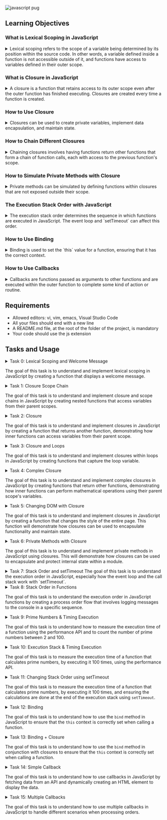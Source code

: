 
![javascript pug](https://github.com/ThatsVie/atlas-web_front_end/assets/143755961/96f0c447-dace-432c-93a6-f1f96628b7e0)


## Learning Objectives

### What is Lexical Scoping in JavaScript
<details>
<summary>
Lexical scoping refers to the scope of a variable being determined by its position within the source code. In other words, a variable defined inside a function is not accessible outside of it, and functions have access to variables defined in their outer scope.</summary>

**Example:**
In Task 0:
```javascript
function welcome(firstName, lastName) {
    const fullName = `${firstName} ${lastName}`;
    function displayFullName() {
        alert(`Welcome ${fullName}!`);
    }
    displayFullName();
}
```
Here, `fullName` is lexically scoped to the `welcome` function and accessible by the `displayFullName` function.</details>

### What is Closure in JavaScript
<details>
<summary>
A closure is a function that retains access to its outer scope even after the outer function has finished executing. Closures are created every time a function is created.</summary>

**Example:**
In Task 2:
```javascript
function welcomeMessage(fullName) {
    return function() {
        alert(`Welcome ${fullName}`);
    };
}

const guillaume = welcomeMessage('Guillaume');
guillaume(); // Alerts "Welcome Guillaume"
```
Here, the inner function retains access to `fullName` even after `welcomeMessage` has executed.
</details>

### How to Use Closure
<details>
<summary>
Closures can be used to create private variables, implement data encapsulation, and maintain state.
</summary>

**Example:**
In Task 6:
```javascript
const studentHogwarts = (() => {
    let privateScore = 0;
    let name = null;

    function changeScoreBy(points) {
        privateScore += points;
    }

    return {
        setName(newName) {
            name = newName;
        },
        rewardStudent() {
            changeScoreBy(1);
        },
        penalizeStudent() {
            changeScoreBy(-1);
        },
        getScore() {
            return `${name}: ${privateScore}`;
        }
    };
})();
```
Here, `privateScore` and `name` are private variables, and their state is maintained through closures.
</details>

### How to Chain Different Closures
<details>
<summary>
Chaining closures involves having functions return other functions that form a chain of function calls, each with access to the previous function's scope.</summary>

**Example:**
In Task 4:
```javascript
function addBy(firstNumber) {
    return function(secondNumber) {
        return firstNumber + secondNumber;
    };
}

const addBy100 = addBy(100);
console.log(addBy100(20)); // Outputs 120
```
Here, `addBy` returns a function that uses the scope of its parent function.
</details>

### How to Simulate Private Methods with Closure
<details>
<summary>
Private methods can be simulated by defining functions within closures that are not exposed outside their scope.</summary>

**Example:**
In Task 6:
```javascript
const studentHogwarts = (() => {
    let privateScore = 0;

    function changeScoreBy(points) {
        privateScore += points;
    }

    return {
        rewardStudent() {
            changeScoreBy(1);
        },
        penalizeStudent() {
            changeScoreBy(-1);
        }
    };
})();
```
Here, `changeScoreBy` is a private method that is not accessible outside the closure.
</details>

### The Execution Stack Order with JavaScript
<details>
<summary>
The execution stack order determines the sequence in which functions are executed in JavaScript. The event loop and `setTimeout` can affect this order.</summary>

**Example:**
In Task 7:
```javascript
console.log('Start of the execution queue');

setTimeout(() => {
    console.log('Final code block to be executed');
}, 0);

for (let i = 1; i <= 100; i++) {
    console.log(i);
}

console.log('End of the loop printing');
```
The `setTimeout` function defers the callback execution, demonstrating the execution stack order.
</details>

### How to Use Binding
<details>
<summary>
Binding is used to set the `this` value for a function, ensuring that it has the correct context.
</summary>

**Example:**
In Task 12:
```javascript
const roomDimensions = {
    width: 50,
    length: 100,
    getArea: function() {
        return this.width * this.length;
    }
};

const boundGetArea = roomDimensions.getArea.bind(roomDimensions);
console.log(boundGetArea()); // Outputs 5000
```
Here, `bind` ensures that `this` refers to `roomDimensions` when `getArea` is called.
</details>

### How to Use Callbacks
<details>
<summary>
Callbacks are functions passed as arguments to other functions and are executed within the outer function to complete some kind of action or routine.</summary>

**Example:**
In Task 14:
```javascript
function createElement(data) {
    const paragraph = document.createElement('p');
    paragraph.textContent = data;
    document.body.appendChild(paragraph);
}

function queryWikipedia(callback) {
    const xhr = new XMLHttpRequest();
    const url = 'https://en.wikipedia.org/w/api.php?...';

    xhr.open('GET', url, true);
    xhr.onreadystatechange = function() {
        if (xhr.readyState === 4 && xhr.status === 200) {
            const response = JSON.parse(xhr.responseText);
            const extract = response.query.pages[Object.keys(response.query.pages)[0]].extract;
            callback(extract);
        }
    };
    xhr.send();
}

queryWikipedia(createElement);
```
Here, `queryWikipedia` uses `createElement` as a callback to process the data after fetching it from Wikipedia.
</details>

## Requirements
- Allowed editors: vi, vim, emacs, Visual Studio Code
- All your files should end with a new line
- A README.md file, at the root of the folder of the project, is mandatory
- Your code should use the js extension

## Tasks and Usage

<details>
<summary> Task 0: Lexical Scoping and Welcome Message

The goal of this task is to understand and implement lexical scoping in JavaScript by creating a function that displays a welcome message. </summary>

### Task Description
Create a function named `welcome` that takes two arguments: `firstName` (string) and `lastName` (string). Within this function:
- Define a variable named `fullName` that combines the `firstName` and `lastName` with a space in between.
- Write a nested function named `displayFullName` that displays an alert with the message `Welcome <fullName>!`.
- Call the `displayFullName` function at the end of the `welcome` function.

### Implementation
The implementation of the `welcome` function is as follows:

```javascript
function welcome(firstName, lastName) {
    const fullName = `${firstName} ${lastName}`;
    function displayFullName() {
        alert(`Welcome ${fullName}!`);
    }
    displayFullName();
}
```

### Usage
To test the `welcome` function:

1. Open your web browser and navigate to the developer tools. (right-click on the page and select "Inspect")
2. Go to the "Console" tab.
3. Copy and paste the above code into the console.
4. Run the `welcome('Holberton', 'School');` function by typing it into the console and pressing Enter. You should see an alert with the message "Welcome Holberton School!"

![welcome('Holberton', 'School');](https://github.com/ThatsVie/atlas-web_front_end/assets/143755961/8786a58e-1896-4cd2-b5aa-40f9087180e5)

5. Run `alert(fullName)` in the console. You should get a reference error because fullName is not defined in the global scope, demonstrating lexical scoping.

![alert(fullName);](https://github.com/ThatsVie/atlas-web_front_end/assets/143755961/2c4cf75a-b588-455d-99ae-a6c659481510)


</details>
<details>
<summary> Task 1: Closure Scope Chain

The goal of this task is to understand and implement closure and scope chains in JavaScript by creating nested functions that access variables from their parent scopes. </summary>

### Task Description
1. Create a variable named `globalVariable` with the value `Welcome`.
2. Create a function named `outer` that:
    - Alerts the content of the variable `globalVariable`.
    - Creates a variable named `course` with the value `Holberton`.
    - Creates a nested function named `inner` that:
        - Alerts the content of the variables `globalVariable` and `course` concatenated.
        - Creates a variable named `exclamation` with the value `!`.
        - Creates a nested function named `inception` that:
            - Alerts the content of the variables `globalVariable`, `course`, and `exclamation` concatenated.
        - Calls the function `inception`.
    - Calls the function `inner`.
3. Call the function `outer` in the main code (outside any function).

### Implementation
The implementation of the task is as follows:

```javascript
const globalVariable = 'Welcome';

function outer() {
    alert(globalVariable);
    const course = 'Holberton';
    function inner() {
        alert(globalVariable + ' ' + course);
        const exclamation = '!';
        function inception() {
            alert(globalVariable + ' ' + course + exclamation);
        }
        inception();
    }
    inner();
}
outer();
```
### Usage
To test the `outer` function:

1. Open your web browser and navigate to the developer tools.
2. Go to the "Console" tab.
3. Copy and paste the above code into the console.
4. Run the script by pressing Enter. You should see three alerts in sequence: "Welcome", "Welcome Holberton", and "Welcome Holberton!".

![Screenshot 2024-07-06 132301](https://github.com/ThatsVie/atlas-web_front_end/assets/143755961/182fbeff-5db5-4342-bf9f-85a76f814459)

![Screenshot 2024-07-06 132315](https://github.com/ThatsVie/atlas-web_front_end/assets/143755961/020bb0a1-f89b-41ac-b473-c70acfae5fd5)

![Screenshot 2024-07-06 132328](https://github.com/ThatsVie/atlas-web_front_end/assets/143755961/3f6ed971-cfbb-4435-9cc1-930e8c789ddf)

</details>
<details>
<summary> Task 2: Closure

The goal of this task is to understand and implement closures in JavaScript by creating a function that returns another function, demonstrating how inner functions can access variables from their parent scope. </summary>

### Task Description
1. Write a function named `welcomeMessage` that:
    - Accepts one argument `fullName` (string).
    - Returns a new function that alerts `Welcome <fullName>`.
2. After defining `welcomeMessage`, create three variables:
    - `guillaume` that contains a call to `welcomeMessage` with "Guillaume" as the argument.
    - `alex` that contains a call to `welcomeMessage` with "Alex" as the argument.
    - `fred` that contains a call to `welcomeMessage` with "Fred" as the argument.

### Implementation
The implementation of the task is as follows:
```javascript
function welcomeMessage(fullName) {
    return function() {
      alert(`Welcome ${fullName}`);
    }
  }
  var guillaume = welcomeMessage('Guillaume');
  var alex = welcomeMessage('Alex');
  var fred = welcomeMessage('Fred');
  
  ```

### Usage
To test the `welcomeMessage` function:

1. Open your web browser and navigate to the developer tools.
2. Go to the "Console" tab.
3. Copy and paste the above code into the console.
4. Execute the following in the console:
    - `guillaume();` should alert "Welcome Guillaume"
    - `alex();` should alert "Welcome Alex"
    - `fred();` should alert "Welcome Fred"

![Screenshot 2024-07-06 134815](https://github.com/ThatsVie/atlas-web_front_end/assets/143755961/af3602ed-d920-4a14-8a6c-0f776b2745a2)

![Screenshot 2024-07-06 134830](https://github.com/ThatsVie/atlas-web_front_end/assets/143755961/31a041b0-5309-490d-b72c-c20c5f1d9517)

![Screenshot 2024-07-06 134845](https://github.com/ThatsVie/atlas-web_front_end/assets/143755961/05dbe7a7-03c8-45fb-b583-51bedd94d159)

</details>
<details>
<summary> Task 3: Closure and Loops

The goal of this task is to understand and implement closures within loops in JavaScript by creating functions that capture the loop variable. </summary>

### Task Description
1. Write a function named `createClassRoom` that:
    - Takes one argument `numbersOfStudents` (number).
    - Contains a nested function `studentSeat` that takes one argument `seat` (number) and returns a function that returns the seat number.
    - Creates and populates a variable `students` (array).
    - Uses a loop from `0` to `numbersOfStudents`, passing the number of the iteration plus `1` to `studentSeat` and adding its return value to the `students` array.
    - Returns the `students` array.
2. Create a closure `classRoom` by calling `createClassRoom` with `10` students.

### Implementation
The implementation of the task is as follows:

```javascript
function createClassRoom(numbersOfStudents) {
    function studentSeat(seat) {
        return function() {
            return seat;
        };
    }
    let students = [];
    for (let i = 0; i < numbersOfStudents; i++) {
        students.push(studentSeat(i + 1));
    }
    return students;
}
const classRoom = createClassRoom(10);
```

### Usage
To test the `createClassRoom` function:

1. Open your web browser and navigate to the developer tools.
2. Go to the "Console" tab.
3. Copy and paste the above code into the console.
4. Execute the following in the console:
    - `console.log(classRoom[0]());` should return `1`
    - `console.log(classRoom[3]());` should return `4`
    - `console.log(classRoom[9]());` should return `10`

![Screenshot 2024-07-07 124331](https://github.com/ThatsVie/atlas-web_front_end/assets/143755961/d8d57777-a6aa-47c2-b6d4-11684ed5ee4b)


</details>
<details>
<summary> Task 4: Complex Closure

The goal of this task is to understand and implement complex closures in JavaScript by creating functions that return other functions, demonstrating how inner functions can perform mathematical operations using their parent scope's variables. </summary>

### Task Description
1. Create a function named `divideBy` that:
    - Takes one argument `firstNumber` (number).
    - Returns a function that takes one argument `secondNumber` (number).
    - The returned function divides the `secondNumber` by the `firstNumber`.
2. Create a function named `addBy` that:
    - Takes one argument `firstNumber` (number).
    - Returns a function that takes one argument `secondNumber` (number).
    - The returned function adds the `firstNumber` and `secondNumber`.
3. Create four closures:
    - `addBy100` that uses the function `addBy` with the number `100`.
    - `addBy1000` that uses the function `addBy` with the number `1000`.
    - `divideBy10` that uses the function `divideBy` with the number `10`.
    - `divideBy100` that uses the function `divideBy` with the number `100`.

### Implementation
The implementation of the task is as follows:

```javascript
function divideBy(firstNumber) {
    return function(secondNumber) {
        return secondNumber / firstNumber;
    };
}

function addBy(firstNumber) {
    return function(secondNumber) {
        return firstNumber + secondNumber;
    };
}
const addBy100 = addBy(100);
const addBy1000 = addBy(1000);
const divideBy10 = divideBy(10);
const divideBy100 = divideBy(100);
```

### Usage
To test the `divideBy` and `addBy` functions:

1. Open your web browser and navigate to the developer tools.
2. Go to the "Console" tab.
3. Copy and paste the above code into the console.
4. Execute the following in the console:
    - `console.log(addBy100(20));` should display `120`
    - `console.log(divideBy10(20));` should display `2`
    - `console.log(divideBy100(200));` should display `2`
    - `console.log(addBy1000(20));` should display `1020`
  
![Screenshot 2024-07-07 125036](https://github.com/ThatsVie/atlas-web_front_end/assets/143755961/97a7e0e2-132f-4737-ab15-2d6a5041a8bb)


</details>
<details>
<summary> Task 5: Changing DOM with Closure

The goal of this task is to understand and implement closures in JavaScript by creating a function that changes the style of the entire page. This function will demonstrate how closures can be used to encapsulate functionality and maintain state. </summary>

### Task Description
1. Create a function named `changeMode` that:
    - Accepts five arguments: `size` (number), `weight` (string), `transform` (string), `background` (string), and `color` (string).
    - Returns a function that, when called, changes the style of the entire page by setting the `font-size`, `font-weight`, `text-transform`, `background-color`, and `color`.

2. Write a function named `main` that:
    - Sets a variable named `spooky` to call `changeMode` with the arguments `9`, `bold`, `uppercase`, `pink`, and `green`.
    - Sets a variable named `darkMode` to call `changeMode` with the arguments `12`, `bold`, `capitalize`, `black`, and `white`.
    - Sets a variable named `screamMode` to call `changeMode` with the arguments `12`, `normal`, `lowercase`, `white`, and `black`.
    - Adds a paragraph to the body of the page with the text "Welcome Holberton!".
    - Adds a button to the body with the text "Spooky".
    - Adds a button to the body with the text "Dark mode".
    - Adds a button to the body with the text "Scream mode".
    - When clicking on each button, the page's CSS should change to the corresponding themes created previously.

3. Call the `main` function

### Implementation
The implementation of the task is as follows:

```javascript

function changeMode(size, weight, transform, background, color) {
    return () => {
        document.body.style.fontSize = `${size}px`;
        document.body.style.fontWeight = weight;
        document.body.style.textTransform = transform;
        document.body.style.backgroundColor = background;
        document.body.style.color = color;
    };
}
function main() {
    const spooky = changeMode(9, 'bold', 'uppercase', 'pink', 'green');
    const darkMode = changeMode(12, 'bold', 'capitalize', 'black', 'white');
    const screamMode = changeMode(12, 'normal', 'lowercase', 'white', 'black');

    const paragraph = document.createElement('p');
    const text = document.createTextNode("Welcome Holberton!");
    paragraph.appendChild(text);
    document.body.appendChild(paragraph);

    const spookyButton = document.createElement('button');
    spookyButton.innerHTML = 'Spooky';
    spookyButton.addEventListener('click', spooky);
    document.body.appendChild(spookyButton);

    const darkModeButton = document.createElement('button');
    darkModeButton.innerHTML = 'Dark mode';
    darkModeButton.addEventListener('click', darkMode);
    document.body.appendChild(darkModeButton);

    const screamModeButton = document.createElement('button');
    screamModeButton.innerHTML = 'Scream mode';
    screamModeButton.addEventListener('click', screamMode);
    document.body.appendChild(screamModeButton);
}

main();
```

### How to Test

1. Save the following HTML code in a file named `5-mode.html`:
    ```html
    <!DOCTYPE html>
    <html lang="en">
    <head>
        <meta charset="UTF-8">
        <meta name="viewport" content="width=device-width, initial-scale=1.0">
        <title>Mode</title>
    </head>
    <body>
        <script src="5-mode.js"></script>
    </body>
    </html>
    ```
2. Open the `5-mode.html` file in a web browser.
3. You should see a paragraph with the text "Welcome Holberton!" and three buttons: "Spooky", "Dark mode", and "Scream mode".
4. Clicking each button should change the page's CSS to the corresponding theme.

**Start Screen**

![Screenshot 2024-07-07 133924](https://github.com/ThatsVie/atlas-web_front_end/assets/143755961/a5764c71-8318-478f-9058-b8e8f16e2b80)

**Spooky**

![Screenshot 2024-07-07 133936](https://github.com/ThatsVie/atlas-web_front_end/assets/143755961/55a7a623-8a4a-4ab9-8464-5bfe7578aebc)

**Dark Mode**
![Screenshot 2024-07-07 134002](https://github.com/ThatsVie/atlas-web_front_end/assets/143755961/d2e8276b-ef46-4706-9995-d83196ecbaf7)


**Scream Mode**

![Screenshot 2024-07-07 134017](https://github.com/ThatsVie/atlas-web_front_end/assets/143755961/a0258d24-9c82-4b05-8d61-1219951dcd25)

### Explanation

- The `changeMode` function accepts five arguments (size, weight, transform, background, color) and returns a function that changes the style of the entire page based on these arguments.
- The `main` function creates three mode change functions (`spooky`, `darkMode`, `screamMode`) by calling `changeMode` with specific arguments.
- It adds a paragraph and three buttons to the body of the page. Each button has an `onclick` event that calls the corresponding mode change function to update the page's style.
-  The `main` function is called to set up the page.
- In the context of this task, `innerHTML` is used to set the content of the buttons dynamically. By assigning a string to the `innerHTML` property of each button element, we can easily specify the text that appears on the button, such as "Spooky", "Dark mode", and "Scream mode". This allows us to create and configure the buttons programmatically within the `main` function.

</details>
<details>
<summary> Task 6: Private Methods with Closure

The goal of this task is to understand and implement private methods in JavaScript using closures. This will demonstrate how closures can be used to encapsulate and protect internal state within a module. </summary>

### Task Description
1. Write a module named `studentHogwarts` that:
    - Contains two private variables: `privateScore` set to 0 and `name` set to `null`.
    - Contains one private method `changeScoreBy`, which takes `points` as an argument and adds it to `privateScore`.
    - Returns an object with four public methods:
        - `setName(newName)`: Sets the private variable `name`.
        - `rewardStudent()`: Calls the method `changeScoreBy` with `1`.
        - `penalizeStudent()`: Calls the method `changeScoreBy` with `-1`.
        - `getScore()`: Returns the string `name: score` (e.g., "Harry: 14").

2. Create an instance of `studentHogwarts` for `harry`:
    - Set the name of the object to "Harry".
    - Reward the student four times.
    - Log to the console the name and score.

3. Create an instance of `studentHogwarts` for `draco`:
    - Set the name of the object to "Draco".
    - Reward the student once and penalize the student three times.
    - Log to the console the name and score.

### Implementation
The implementation of the task is as follows:

```javascript

const studentHogwarts = () => {
    let privateScore = 0;
    let name = null;

    const changeScoreBy = (points) => {
        privateScore += points;
    };

    return {
        setName: (newName) => {
            name = newName;
        },
        rewardStudent: () => {
            changeScoreBy(1);
        },
        penalizeStudent: () => {
            changeScoreBy(-1);
        },
        getScore: () => {
            return `${name}: ${privateScore}`;
        }
    };
};

const harry = studentHogwarts();
harry.setName('Harry');
harry.rewardStudent();
harry.rewardStudent();
harry.rewardStudent();
harry.rewardStudent();
console.log(harry.getScore()); // Should display "Harry: 4"

const draco = studentHogwarts();
draco.setName('Draco');
draco.rewardStudent();
draco.penalizeStudent();
draco.penalizeStudent();
draco.penalizeStudent();
console.log(draco.getScore()); // Should display "Draco: -2"
```

### How to Test

1. Open your web browser and navigate to the developer tools.
2. Go to the "Console" tab.
3. Copy and paste the above code into the console and run it.
4. You should see the following output in the console:
    ```
    Harry: 4
    Draco: -2
    ```

![Screenshot 2024-07-07 134823](https://github.com/ThatsVie/atlas-web_front_end/assets/143755961/7e1d700d-83f3-4fbe-b54f-cdff45627f2a)

### Explanation

- The `studentHogwarts` module is defined as a function that returns an object with four public methods: `setName`, `rewardStudent`, `penalizeStudent`, and `getScore`.
- `privateScore` and `name` are private variables, and `changeScoreBy` is a private method that modifies `privateScore` by adding the provided `points`.
- The public methods allow interaction with the private variables and methods while keeping the internal state hidden from the outside.
- Instances for `harry` and `draco` are created, and their names are set using the `setName` method.
- `harry` is rewarded four times, and `draco` is rewarded once and penalized three times.
- The `getScore` method is used to log the name and score of each student to the console.

</details>
<details>
<summary> Task 7: Stack Order and setTimeout
The goal of this task is to understand the execution order in JavaScript, especially how the event loop and the call stack work with `setTimeout`. </summary>

### Task Description
1. Write the following commands in the specified order:
    - Log to the console "Start of the execution queue".
    - Log to the console "Final code block to be executed" using `setTimeout` with a delay of 0.
    - Use a loop that iterates 100 times, logging the iteration number to the console on each iteration.
    - Log to the console "End of the loop printing".

### Implementation
The implementation of the task is as follows:

```javascript

console.log('Start of the execution queue');

setTimeout(() => {
    console.log('Final code block to be executed');
}, 0);

for (let i = 1; i <= 100; i++) {
    console.log(i);
}

console.log('End of the loop printing');
```

### Expected Output
Your code should log to the console the following:
```
Start of the execution queue
1
2
...
100
End of the loop printing
Final code block to be executed
```

### Explanation
- **Start of the execution queue**: This message is logged immediately as the script starts executing.
- **setTimeout with 0 delay**: This sets up a callback to be executed after the current call stack is cleared, but it doesn't run immediately.
- **Loop from 1 to 100**: Each iteration logs the iteration number to the console.
- **End of the loop printing**: This message is logged after the loop completes.
- **Final code block to be executed**: This is the message set up by `setTimeout` and will execute after the main script has finished running.

### How to Test

1. Open your web browser and navigate to the developer tools.
2. Go to the "Console" tab.
3. Copy and paste the above code into the console and run it.
4. You should see the expected output in the console as described above.
5. 
![Screenshot 2024-07-07 140117](https://github.com/ThatsVie/atlas-web_front_end/assets/143755961/e696012c-1a72-425b-8ddb-e99c2945f532)

![Screenshot 2024-07-07 140131](https://github.com/ThatsVie/atlas-web_front_end/assets/143755961/c72bca30-5858-4073-98e2-a7d706a475d6)


</details>
<details>
<summary> Task 8: Stack Order in Functions

The goal of this task is to understand the execution order in JavaScript functions by creating a process order flow that involves logging messages to the console in a specific sequence.
</summary>

### Task Description
1. Write a function named `processPayment` that:
    - Takes one argument `amount` (number).
    - Logs to the console `Collecting payment of <amount>`.

2. Write a function named `processOrder` that:
    - Takes two arguments `orderId` (number) and `amount` (number).
    - Logs to the console `<orderId> is being processed`.
    - Calls the function `processPayment`.
    - Logs to the console `<orderId> has been fully processed`.

3. In the main part of the code:
    - Log to the console `Processing orders`.
    - Call `processOrder` with `12321` and `10.99`.
    - Call `processOrder` with `12322` and `12.99`.
    - Call `processOrder` with `12323` and `15.0`.
    - Log to the console `All the orders have been processed`.

### Implementation
The implementation of the task is as follows:

```javascript

function processPayment(amount) {
    console.log(`Collecting payment of ${amount}`);
}

function processOrder(orderId, amount) {
    console.log(`${orderId} is being processed`);
    processPayment(amount);
    console.log(`${orderId} has been fully processed`);
}

console.log('Processing orders');

processOrder(12321, 10.99);
processOrder(12322, 12.99);
processOrder(12323, 15.0);

console.log('All the orders have been processed');
```

### How to Test

1. Open your web browser and navigate to the developer tools.
2. Go to the "Console" tab.
3. Copy and paste the above code into the console and run it.
4. You should see the expected output in the console as below.

![Screenshot 2024-07-07 141735](https://github.com/ThatsVie/atlas-web_front_end/assets/143755961/21f622d4-eec0-476e-aac9-ee1de5b326a1)


### Explanation
- **processPayment**: This function takes an `amount` as an argument and logs the message `Collecting payment of <amount>` to the console.
- **processOrder**: This function takes `orderId` and `amount` as arguments, logs the message `<orderId> is being processed`, calls `processPayment` with the `amount`, and then logs the message `<orderId> has been fully processed`.
- In the main part of the code, we first log `Processing orders` to the console.
- We then call `processOrder` three times with different `orderId` and `amount` values.
- We log `All the orders have been processed` to the console.
</details>

<details>
<summary> Task 9: Prime Numbers & Timing Execution

The goal of this task is to understand how to measure the execution time of a function using the performance API and to count the number of prime numbers between 2 and 100. </summary>

### Task Description
1. Write a function named `countPrimeNumbers` that:
    - Returns the number of prime numbers from 2 to 100.

2. Log to the console the time in milliseconds to execute the function in this format:
    ```
    Execution time of printing countPrimeNumbers was <time used> milliseconds.
    ```

### Implementation
The implementation of the task is as follows:

```javascript
function countPrimeNumbers() {
    let primeCount = 0;

    for (let num = 2; num <= 100; num++) {
        let isPrimeNumber = true;
        for (let divisor = 2; divisor <= Math.sqrt(num); divisor++) {
            if (num % divisor === 0) {
                isPrimeNumber = false;
                break;
            }
        }
        if (isPrimeNumber) {
            primeCount++;
        }
    }

    return primeCount;
}

const startTime = performance.now();
const totalPrimes = countPrimeNumbers();
const endTime = performance.now();
console.log(`Execution time of printing countPrimeNumbers was ${endTime - startTime} milliseconds.`);
console.log(`Number of prime numbers between 2 and 100: ${totalPrimes}`);
```

### How to Test

1. Open your web browser and navigate to the developer tools.
2. Go to the "Console" tab.
3. Copy and paste the above code into the console and run it.
4. You should see the execution time and the number of prime numbers between 2 and 100 displayed in the console.

![Screenshot 2024-07-07 155154](https://github.com/ThatsVie/atlas-web_front_end/assets/143755961/093dcdaa-943a-4a0c-a8f7-601ef1821b17)


### Explanation
- **countPrimeNumbers**: This function iterates from 2 to 100, checking each number to see if it is prime. It counts the number of prime numbers in this range and returns the count.
- **performance.now()**: This API is used to measure the time before and after calling `countPrimeNumbers` to determine how long the function takes to execute.
- The execution time and the count of prime numbers are logged to the console.
</details>

<details>
<summary>
Task 10: Execution Stack & Timing Execution

The goal of this task is to measure the execution time of a function that calculates prime numbers, by executing it 100 times, using the performance API. </summary>

### Task Description
1. Reuse the function `countPrimeNumbers` from `9-prime.js`:
    - This function will return the number of prime numbers from 2 to 100.

2. Execute the function `countPrimeNumbers` 100 times.
3. Log to the console the time in milliseconds to execute the function 100 times in this format:
    ```
    Execution time of calculating prime numbers 100 times was <time used> milliseconds.
    ```

### Implementation
The implementation of the task is as follows:

```javascript

function countPrimeNumbers() {
    let primeCount = 0;

    for (let num = 2; num <= 100; num++) {
        let isPrimeNumber = true;
        for (let divisor = 2; divisor <= Math.sqrt(num); divisor++) {
            if (num % divisor === 0) {
                isPrimeNumber = false;
                break;
            }
        }
        if (isPrimeNumber) {
            primeCount++;
        }
    }

    return primeCount;
}

const startTime = performance.now();
for (let i = 0; i < 100; i++) {
    countPrimeNumbers();
    console.log(`Execution number ${i + 1}`);
}
const endTime = performance.now();
console.log(`Execution time of calculating prime numbers 100 times was ${endTime - startTime} milliseconds.`);

```

### How to Test

1. Open your web browser and navigate to the developer tools.
2. Go to the "Console" tab.
3. Copy and paste the above code into the console and run it.
4. You should see the execution time displayed in the console.

![Screenshot 2024-07-07 162755](https://github.com/ThatsVie/atlas-web_front_end/assets/143755961/700112a2-ee8d-4862-b94e-1db245849127)


![Screenshot 2024-07-07 162811](https://github.com/ThatsVie/atlas-web_front_end/assets/143755961/942fa1c4-a77c-4d1b-92c4-6579132a72d4)


### Explanation
- **countPrimeNumbers**: This function counts the number of prime numbers between 2 and 100.
- The function is executed 100 times in a loop.
- **performance.now()**: This API is used to measure the time before and after the loop to determine how long it takes to execute the function 100 times.
- The execution time is logged to the console.
</details>

<details>
<summary>
Task 11: Changing Stack Order using setTimeout

The goal of this task is to measure the execution time of a function that calculates prime numbers, by executing it 100 times, and ensuring the calculations are done at the end of the execution stack using `setTimeout`. </summary>

### Task Description
1. Reuse the function `countPrimeNumbers` from `10-prime.js`:
    - This function will return the number of prime numbers from 2 to 100.

2. Use `setTimeout` to defer the execution of the function `countPrimeNumbers` 100 times to the end of the execution stack.
3. Log to the console the time in milliseconds to execute the function 100 times in this format:
    ```
    Execution time of calculating prime numbers 100 times was <time used> milliseconds.
    ```

### Implementation
The implementation of the task is as follows:

```javascript
(function() {
    function countPrimeNumbers() {
        let primeCount = 0;

        for (let num = 2; num <= 100; num++) {
            let isPrimeNumber = true;
            for (let divisor = 2; divisor <= Math.sqrt(num); divisor++) {
                if (num % divisor === 0) {
                    isPrimeNumber = false;
                    break;
                }
            }
            if (isPrimeNumber) {
                primeCount++;
            }
        }

        return primeCount;
    }

    const startTime = performance.now();
    setTimeout(() => {
        for (let i = 0; i < 100; i++) {
            countPrimeNumbers();
        }
        const endTime = performance.now();
        console.log(`Execution time of calculating prime numbers 100 times was ${endTime - startTime} milliseconds.`);
    }, 0);
})();
```

### Explanation

- **setTimeout**: The `setTimeout` function in JavaScript allows you to schedule a function to be executed after a specified delay (in milliseconds). When `0` milliseconds is specified, it defers the function execution until after the current event loop cycle, effectively pushing it to the end of the current stack. This ensures that the code inside `setTimeout` runs asynchronously.

- **IIFE (Immediately Invoked Function Expression)**: An IIFE is a function that runs as soon as it is defined. It creates a local scope for the variables and functions within it, preventing them from polluting the global scope. In this task, the IIFE is used to encapsulate the code, ensuring that the variables and functions do not interfere with other scripts or commands in the console.

### Expected Output
Your code should display something similar to:
```
Execution time of calculating prime numbers 100 times was 0.03999999910593033 milliseconds.
```

### How to Test

1. Open your web browser and navigate to the developer tools.
2. Go to the "Console" tab.
3. Copy and paste the above code into the console and run it.

![Screenshot 2024-07-07 165700](https://github.com/ThatsVie/atlas-web_front_end/assets/143755961/ec431238-da96-45a0-ad11-1ca5f3d63794)


</details>
<details>
<summary>Task 12: Binding

The goal of this task is to understand how to use the `bind` method in JavaScript to ensure that the `this` context is correctly set when calling a function. </summary>

### Task Description
1. Create an object named `roomDimensions` with the following three attributes:
    - `width`: 50
    - `length`: 100
    - `getArea`: A function that returns the surface area of the object using the `width` and `length`.

2. Create a variable named `boundGetArea` that will bind the object `roomDimensions` to the `getArea` function.

### Implementation
The implementation of the task is as follows:

```javascript

const roomDimensions = {
    width: 50,
    length: 100,
    getArea: function() {
        return this.width * this.length;
    }
};

const boundGetArea = roomDimensions.getArea.bind(roomDimensions);

console.log(boundGetArea()); // Should display 5000
```

### Explanation

- **roomDimensions Object**: This object has three attributes: `width`, `length`, and `getArea`.
  - `width`: The width of the room.
  - `length`: The length of the room.
  - `getArea`: A function that calculates the area of the room using `width` and `length`.

- **bind Method**: The `bind` method creates a new function that, when called, has its `this` keyword set to the provided value. In this case, `roomDimensions.getArea.bind(roomDimensions)` creates a new function where `this` inside `getArea` refers to the `roomDimensions` object.

- **boundGetArea**: This variable stores the bound function created by `bind`, ensuring that `getArea` will correctly refer to the `roomDimensions` object when called.

### Usage
To test the `boundGetArea` function:

1. Open your web browser and navigate to the developer tools.
2. Go to the "Console" tab.
3. Copy and paste the above code into the console.
4. Run `boundGetArea();` by typing it into the console and pressing Enter. You should see `5000` displayed.

![Screenshot 2024-07-07 171037](https://github.com/ThatsVie/atlas-web_front_end/assets/143755961/fcdb528b-ed67-4793-b208-64993d850b3e)


</details>
<details>
<summary>Task 13: Binding + Closure

The goal of this task is to understand how to use the `bind` method in conjunction with closures to ensure that the `this` context is correctly set when calling a function. </summary>

### Task Description
1. Write an object named `user` with the following attributes:
    - `hobby`: Calligraphy
    - `favoriteSport`: Hockey
    - `astrologicalSign`: Aries
    - `firstName`: Buillaume
    - `lastName`: Johns
    - `location`: Netherlands
    - `occupation`: Engineer

2. Create a function named `logWelcomeUser` that:
    - Takes one argument `welcomeString` (String).
    - Logs to the console `<welcomeString>, <firstName>. Your occupation is: <occupation>`.

3. Create a variable named `bindLogWelcomeUser` that binds the `logWelcomeUser` function to the `user` object.
4. Call the function with the string `Welcome`.

### Implementation
The implementation of the task is as follows:

```javascript

const user = {
    hobby: 'Calligraphy',
    favoriteSport: 'Hockey',
    astrologicalSign: 'Aries',
    firstName: 'Buillaume',
    lastName: 'Johns',
    location: 'Netherlands',
    occupation: 'Engineer'
};

function logWelcomeUser(welcomeString) {
    console.log(`${welcomeString}, ${this.firstName}. Your occupation is: ${this.occupation}`);
}

const bindLogWelcomeUser = logWelcomeUser.bind(user);

//  usage
bindLogWelcomeUser('Welcome'); // Should display "Welcome, Buillaume. Your occupation is: Engineer"
```

### Explanation

- **user Object**: This object has multiple attributes: `hobby`, `favoriteSport`, `astrologicalSign`, `firstName`, `lastName`, `location`, and `occupation`.
- **logWelcomeUser Function**: This function takes one argument, `welcomeString`, and logs a welcome message that includes the user's first name and occupation using `this`.
- **bind Method**: The `bind` method is used to create a new function (`bindLogWelcomeUser`) with `this` bound to the `user` object.
- **Example Usage**: Calling `bindLogWelcomeUser('Welcome')` logs the welcome message to the console with the bound `this` context.

### Usage
To test the `bindLogWelcomeUser` function:

1. Open your web browser and navigate to the developer tools (usually accessible by right-clicking on the page and selecting "Inspect" or pressing F12).
2. Go to the "Console" tab.
3. Copy and paste the above code into the console.
4. Run `bindLogWelcomeUser('Welcome');` by typing it into the console and pressing Enter. You should see `Welcome, Buillaume. Your occupation is: Engineer` displayed.
5. Run `bindLogWelcomeUser('Hello');` by typing it into the console and pressing Enter. You should see `Hello, Buillaume. Your occupation is: Engineer` displayed.

![Screenshot 2024-07-07 172325](https://github.com/ThatsVie/atlas-web_front_end/assets/143755961/bba5d63a-e97d-4958-8a3a-56638f2d4d2d)

</details>
<details>
<summary>Task 14: Simple Callback

The goal of this task is to understand how to use callbacks in JavaScript by fetching data from an API and dynamically creating an HTML element to display the data. </summary>

### Task Description
1. Write a new function named `createElement` that:
    - Accepts one argument `data` (String).
    - Creates a paragraph element.
    - Sets the content of the paragraph to `data`.
    - Appends the paragraph to the document body.

2. Write a new function named `queryWikipedia` that:
    - Accepts one argument `callback` (function).
    - Uses `XMLHttpRequest` to fetch the Stack Overflow article from Wikipedia's API.
    - Calls the `callback` function with the extract of the API response once the fetch is successfully completed.

3. Call `queryWikipedia` with `createElement` as the callback.

### Implementation
The implementation of the task is as follows:

```javascript

function createElement(data) {
    const paragraph = document.createElement('p');
    paragraph.textContent = data;
    document.body.appendChild(paragraph);
}

function queryWikipedia(callback) {
    const xhr = new XMLHttpRequest();
    const url = 'https://en.wikipedia.org/w/api.php?format=json&action=query&prop=extracts&exintro&explaintext&redirects=1&titles=Stack%20Overflow&origin=*';

    xhr.open('GET', url, true);
    xhr.onreadystatechange = function() {
        if (xhr.readyState === 4 && xhr.status === 200) {
            const response = JSON.parse(xhr.responseText);
            const pages = response.query.pages;
            const pageId = Object.keys(pages)[0];
            const extract = pages[pageId].extract;
            callback(extract);
        }
    };
    xhr.send();
}

queryWikipedia(createElement);
```

### Explanation

- **createElement Function**: This function creates a paragraph element, sets its content to the provided `data`, and appends it to the document body.
- **queryWikipedia Function**: This function takes a `callback` function as an argument. It performs an `XMLHttpRequest` to fetch the Stack Overflow article from Wikipedia's API. Upon successful completion of the request, it parses the response, extracts the relevant text, and calls the `callback` function with the extracted text.
- **XMLHttpRequest**: This is used to perform the AJAX request to the Wikipedia API without using any frameworks.

### Usage
To test the functionality:

1. Save this html as 14-wikipedia.html
    ```html
    <!DOCTYPE html>
    <html lang="en">
    <head>
        <meta charset="UTF-8">
        <meta name="viewport" content="width=device-width, initial-scale=1.0">
        <title>Wikipedia Query</title>
    </head>
    <body>
        <script src="14-wikipedia.js"></script>
    </body>
    </html>
    ```
3. Open the HTML file in a web browser.
4. You should see the introductory content of the Stack Overflow article from Wikipedia appended as a paragraph to the body of the document.

### Expected Output
The introductory content of the Stack Overflow article from Wikipedia should be displayed as a paragraph on the web page.
![Screenshot 2024-07-07 173732](https://github.com/ThatsVie/atlas-web_front_end/assets/143755961/1044c981-d4e1-4566-9dd7-9b1f52023607)

</details>
<details>
<summary>Task 15: Multiple Callbacks

The goal of this task is to understand how to use multiple callbacks in JavaScript to handle different scenarios when processing orders.</summary>

### Task Description
1. Create a variable named `stock`:
    - It contains the stock for the items you are selling.
    - It’s an object with the values `macbook: 2` and `iphone: 4`.

2. Write a new function named `processPayment` that:
    - Accepts one argument `itemName` (String).
    - Decreases the stock by one for the specified item.
    - Logs to the console the text `Payment is being processed for item <itemName>`.

3. Write a new function named `processError` that:
    - Accepts one argument `itemName` (String).
    - Logs to the console the text `No more <itemName> in stock`.
    - Logs to the console the text `Payment is not being processed`.

4. Write a new function named `processOrder` that:
    - Accepts three arguments `itemName` (String), `callbackPayment` (function), and `callbackError` (function).
    - Logs to the console the text `Verifying the stock of <itemName>`.
    - If there is enough stock for the item, it calls `callbackPayment`.
    - If there is not enough stock for the item, it calls `callbackError`.
    - If the item is not recognized, it logs a message indicating that the item is not available in the stock.

5. Prompt the user with the message `Please enter the item you would like to purchase (Macbook, iPhone)` and pass the right callbacks.

### Implementation
The implementation of the task is as follows:

```javascript

const stock = {
    macbook: 2,
    iphone: 4
};


function processPayment(itemName) {
    stock[itemName.toLowerCase()] -= 1;
    console.log(`Payment is being processed for item ${itemName}`);
}

function processError(itemName) {
    console.log(`No more ${itemName} in stock`);
    console.log('Payment is not being processed');
}

function processOrder(itemName, callbackPayment, callbackError) {
    console.log(`Verifying the stock of ${itemName}`);
    itemName = itemName.toLowerCase();
    if (stock[itemName] !== undefined) {
        if (stock[itemName] > 0) {
            callbackPayment(itemName);
        } else {
            callbackError(itemName);
        }
    } else {
        console.log(`Item ${itemName} is not available in our stock`);
    }
}

const item = prompt("Please enter the item you would like to purchase (Macbook, iPhone)");

processOrder(item, processPayment, processError);
```

### Explanation

- **stock Object**: This object holds the current stock levels for `macbook` and `iphone`.
- **processPayment Function**: This function decreases the stock of the specified item by 1 and logs a message indicating that payment is being processed.
- **processError Function**: This function logs an error message indicating that there is no stock for the specified item and that payment is not being processed.
- **processOrder Function**: This function checks the stock for the specified item. If there is stock available, it calls the `callbackPayment` function. If there is no stock available, it calls the `callbackError` function. If the item is not recognized, it logs a message indicating that the item is not available in the stock.
- **User Prompt**: The user is prompted to enter the item they would like to purchase, and the input is passed to `processOrder` along with the appropriate callbacks.

### Usage
To test the functionality:

1.  Save this html as 100-stock.html
    ```html
    <!DOCTYPE html>
    <html lang="en">
    <head>
        <meta charset="UTF-8">
        <meta name="viewport" content="width=device-width, initial-scale=1.0">
        <title>Stock Management</title>
    </head>
    <body>
        <script src="100-stock.js"></script>
    </body>
    </html>
    ```
3. Open the HTML file in a web browser.
4. You will be prompted to enter the item you would like to purchase. Enter "Macbook" or "iPhone" to see the corresponding messages and stock updates in Console .

### Expected Output
You will see messages indicating whether the item is in stock, whether the payment is being processed, or if there is an error due to no stock or an unrecognized item.

![Screenshot 2024-07-07 175040](https://github.com/ThatsVie/atlas-web_front_end/assets/143755961/1d02c98c-3828-44a8-ac1a-e8cbefb6f7c2)

![Screenshot 2024-07-07 175101](https://github.com/ThatsVie/atlas-web_front_end/assets/143755961/2a6fb323-ebd5-46b5-9bdd-ff860cd961a0)

![Screenshot 2024-07-07 175126](https://github.com/ThatsVie/atlas-web_front_end/assets/143755961/0b3a9e38-20cc-4c50-aa61-607320178c9c)

![Screenshot 2024-07-07 175141](https://github.com/ThatsVie/atlas-web_front_end/assets/143755961/31a69209-ea28-45aa-b299-ef876bd9fead)

![Screenshot 2024-07-07 175156](https://github.com/ThatsVie/atlas-web_front_end/assets/143755961/61fab0a3-512c-4025-9783-fb31e485cb09)

![Screenshot 2024-07-07 175213](https://github.com/ThatsVie/atlas-web_front_end/assets/143755961/a5f33453-ffbb-4d03-8413-2dcf313305b4)












</details>
